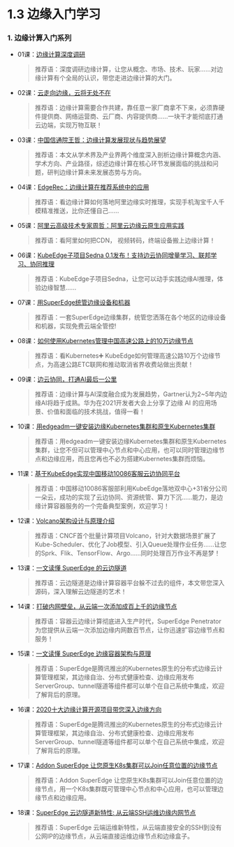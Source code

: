 # 1.3 边缘入门学习

### 1. 边缘计算入门系列

* 01课：[边缘计算深度调研](https://blog.csdn.net/younger_china/article/details/104401966)

  > 推荐语：深度调研边缘计算，让您从概念、市场、技术、玩家……对边缘计算有个全局的认识，带您走进边缘计算的大门。

* 02课：[云走向边缘，云将无处不在](https://mp.weixin.qq.com/s/jyxTYxUHD-8uVItMm7doew)

  > 推荐语：边缘计算需要合作共建，靠任意一家厂商拿不下来，必须靠硬件提供商、网络运营商、云厂商、内容提供商……一块干才能彻底打通云边端，实现万物互联！

* 03课：[中国信通院王哲：边缘计算发展现状与趋势展望](https://mp.weixin.qq.com/s/O-9BCSTvVMlI59plPt1jfA)

  > 推荐语：本文从学术界及产业界两个维度深入剖析边缘计算概念内涵、学术方向、产业路径，综述边缘计算在核心环节发展面临的挑战和问题，研判边缘计算未来发展态势与方向。

* 04课：[EdgeRec：边缘计算在推荐系统中的应用](https://mp.weixin.qq.com/s/O806chMT_BFzkA-Tuv94Hw)

  > 推荐语：看边缘计算如何落地阿里边缘实时推理，实现手机淘宝千人千模精准推送，比你还懂自己……

* 05课：[阿里云高级技术专家周哲：阿里云边缘云原生应用实践](https://mp.weixin.qq.com/s/lEwka3c5Awou48c6EbMweg)

  > 推荐语：看阿里如何把CDN， 视频转码，终端设备搬上边缘计算！

* 06课：[KubeEdge子项目Sedna 0.1发布！支持边云协同增量学习、联邦学习、协同推理](https://mp.weixin.qq.com/s/03bJV6fPmR7ZUO8RfRvkMw)

  > 推荐语：KubeEdge子项目Sedna，让您可以动手实践边缘AI推理，体验边缘智慧……

* 07课：[用SuperEdge统管边缘设备和机器](https://mp.weixin.qq.com/s/8CivIO3-VXx-0q6_0euWHw)

  > 推荐语：一套SuperEdge边缘集群，统管您洒落在各个地区的边缘设备和机器，实现免费云端全管控!

* 08课：[如何使用Kubernetes管理中国高速公路上的10万边缘节点](https://mp.weixin.qq.com/s/76MbCKPRG2VZ80bvs-xqbw)

  > 推荐语：看Kubernetes➕ KubeEdge如何管理高速公路10万个边缘节点，为高速公路ETC联网和推动取消省界收费站做出贡献！

* 09课：[边云协同，打通AI最后一公里](https://mp.weixin.qq.com/s/uPlEVYnHDNwQau7CSN4YQQ)

  > 推荐语：边缘计算与AI深度融合成为发展趋势，Gartner认为2~5年内边缘AI将趋于成熟。华为在2021开发者大会上分享了边缘 AI 的应用场景、价值和面临的技术挑战，值得一看！

* 10课：[用edgeadm一键安装边缘Kubernetes集群和原生Kubernetes集群](https://mp.weixin.qq.com/s/LATtAVu6l4gUl03sJ96tBQ)

  > 推荐语：用edgeadm一键安装边缘Kubernetes集群和原生Kubernetes集群，让您不但可以管理中心节点和中心应用，也可以同时管理边缘节点和边缘应用，而且您再也不必为搭建Kubernetes集群而烦恼。

* 11课：[基于KubeEdge实现中国移动10086客服云边协同平台](https://mp.weixin.qq.com/s/7DeJgL6qNLANj4xB-WztsQ)

  > 推荐语：中国移动10086客服部利用KubeEdge落地双中心+31省分公司一朵云，成功的实现了云边协同、资源统管、算力下沉……能力，是边缘计算容器服务的一个完备典型案例，欢迎学习！

* 12课：[Volcano架构设计与原理介绍](https://mp.weixin.qq.com/s/p5pLg998x0NbECxyz-GpZg)

  > 推荐语：CNCF首个批量计算项目Volcano，针对大数据场景扩展了Kube-Scheduler、优化了Job模型、引入Queue处理作业任务……让您的Sprk、Flik、TensorFlow、Argo……同时处理百万作业不再是梦！

* 13课：[一文读懂 SuperEdge 的云边隧道](https://mp.weixin.qq.com/s/QI5T3NWtOkRpWDepCpVY5w)

  > 推荐语：云边隧道是边缘计算容器平台躲不过去的组件，本文带您深入源码，深入理解云边隧道的艺术！

* 14课：[打破内网壁垒，从云端一次添加成百上千的边缘节点](https://mp.weixin.qq.com/s/_vzSwRFGxJCvnJa5BOZsqQ)

  > 推荐语：容器云边缘计算彻底进入生产时代，SuperEdge Penetrator 为您提供从云端一次添加边缘内网数百节点，让你迅速扩容边缘节点和服务！

* 15课：[一文读懂 SuperEdge 边缘容器架构与原理](https://mp.weixin.qq.com/s/r-H0tvZgLlI9OwQHO22WTg)

  > 推荐语：SuperEdge是腾讯推出的Kubernetes原生的分布式边缘云计算管理框架，其边缘自治、分布式健康检查、边缘应用发布ServerGroup、tunnel隧道等组件都可以单个在自己系统中集成，欢迎了解背后的原理。

* 16课：[2020十大边缘计算开源项目带您深入边缘方向](https://mp.weixin.qq.com/s/dxZFei9lQCzUYjox7LcIYg)

  > 推荐语：SuperEdge是腾讯推出的Kubernetes原生的分布式边缘云计算管理框架，其边缘自治、分布式健康检查、边缘应用发布ServerGroup、tunnel隧道等组件都可以单个在自己系统中集成，欢迎了解背后的原理。

* 17课：[Addon SuperEdge 让您原生K8s集群可以Join任意位置的边缘节点](https://mp.weixin.qq.com/s/LATtAVu6l4gUl03sJ96tBQ)

  > 推荐语：Addon SuperEdge 让您原生K8s集群可以Join任意位置的边缘节点，用一个K8s集群既可管理中心节点和中心应用，也可以管理边缘节点和边缘应用。

* 18课：[SuperEdge 云边隧道新特性: 从云端SSH运维边缘内网节点](https://mp.weixin.qq.com/s/ip-Wm5HJrtWMrtZhuRwdog)

  > 推荐语：SuperEdge 云端运维新特性，从云端直接安全的SSH到没有公网IP的边缘节点，从云端直接运维边缘节点和边缘盒子。

